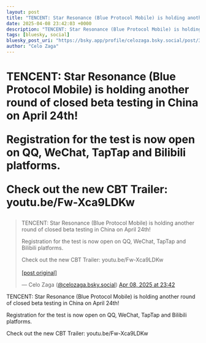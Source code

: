```yaml
---
layout: post
title: "TENCENT: Star Resonance (Blue Protocol Mobile) is holding another round of closed beta testing in China on April 24th!  Registration for the test is now open on QQ, WeChat, TapTap and Bilibili platforms.  Check out the new CBT Trailer: youtu.be/Fw-Xca9LDKw"
date: 2025-04-08 23:42:03 +0000
description: "TENCENT: Star Resonance (Blue Protocol Mobile) is holding another round of closed beta testing in China on April 24th!  Registration for the test is now..."
tags: [bluesky, social]
bluesky_post_uri: "https://bsky.app/profile/celozaga.bsky.social/post/3lmdnn25bnc25"
author: "Celo Zaga"
---
```


<h1 class="bluesky-post-title">TENCENT: Star Resonance (Blue Protocol Mobile) is holding another round of closed beta testing in China on April 24th!

Registration for the test is now open on QQ, WeChat, TapTap and Bilibili platforms.

Check out the new CBT Trailer: youtu.be/Fw-Xca9LDKw</h1>


<blockquote class="bluesky-embed" data-bluesky-uri="at://did:plc:lmh6rennptq77inaztnovw4b/app.bsky.feed.post/3lmdnn25bnc25" data-bluesky-embed-color-mode="system">
<p lang="">TENCENT: Star Resonance (Blue Protocol Mobile) is holding another round of closed beta testing in China on April 24th!

Registration for the test is now open on QQ, WeChat, TapTap and Bilibili platforms.

Check out the new CBT Trailer: youtu.be/Fw-Xca9LDKw<br><br><a href="https://bsky.app/profile/celozaga.bsky.social/post/3lmdnn25bnc25">[post original]</a></p>
&mdash; Celo Zaga (<a href="https://bsky.app/profile/did:plc:lmh6rennptq77inaztnovw4b">@celozaga.bsky.social</a>) <a href="https://bsky.app/profile/celozaga.bsky.social/post/3lmdnn25bnc25">Apr 08, 2025 at 23:42</a>
</blockquote>
<script async src="https://embed.bsky.app/static/embed.js" charset="utf-8"></script>


<p class="bluesky-post-description">TENCENT: Star Resonance (Blue Protocol Mobile) is holding another round of closed beta testing in China on April 24th!

Registration for the test is now open on QQ, WeChat, TapTap and Bilibili platforms.

Check out the new CBT Trailer: youtu.be/Fw-Xca9LDKw</p>
